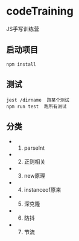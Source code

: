 

# codeTraining
JS手写训练营
## 启动项目
```
npm install
```

## 测试
```
jest /dirname  跑某个测试
npm run test  跑所有测试 
```
## 分类
- 1. parseInt
- 2. 正则相关
- 3. new原理
- 4. instanceof原来
- 5. 深克隆
- 6. 防抖
- 7. 节流
